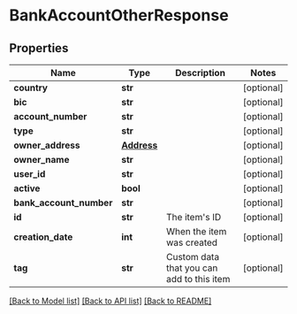 # BankAccountOtherResponse

## Properties
Name | Type | Description | Notes
------------ | ------------- | ------------- | -------------
**country** | **str** |  | [optional] 
**bic** | **str** |  | [optional] 
**account_number** | **str** |  | [optional] 
**type** | **str** |  | [optional] 
**owner_address** | [**Address**](Address.md) |  | [optional] 
**owner_name** | **str** |  | [optional] 
**user_id** | **str** |  | [optional] 
**active** | **bool** |  | [optional] 
**bank_account_number** | **str** |  | [optional] 
**id** | **str** | The item&#39;s ID | [optional] 
**creation_date** | **int** | When the item was created | [optional] 
**tag** | **str** | Custom data that you can add to this item | [optional] 

[[Back to Model list]](../README.md#documentation-for-models) [[Back to API list]](../README.md#documentation-for-api-endpoints) [[Back to README]](../README.md)



